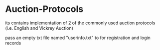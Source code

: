 # Auction-Protocols
its contains implementation of 2 of the commonly used auction protocols (i.e. English and Vickrey Auction)

pass an empty txt file named "userinfo.txt" to for registration and login records
